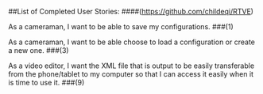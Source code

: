 ##List of Completed User Stories:
####(https://github.com/childeqi/RTVE)

As a cameraman, I want to be able to save my configurations. ###(1)

As a cameraman, I want to be able choose to load a configuration or create a new one. ###(3)

As a video editor, I want the XML file that is output to be easily transferable from the phone/tablet to my computer so that I can access it easily when it is time to use it. ###(9)

